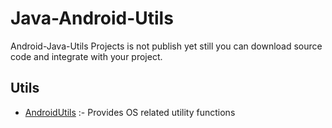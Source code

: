 # Java-Android-Utils
Android-Java-Utils Projects is not publish yet still you can download source code and integrate with your
project.


## Utils

- [AndroidUtils](/android-utils/src/main/java/com/java/utils/AndroidUtils.java) :- Provides OS related utility functions

